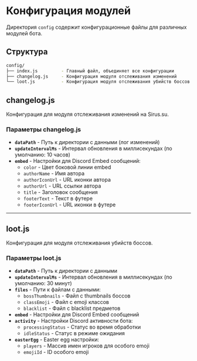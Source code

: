 # Конфигурация модулей

Директория `config` содержит конфигурационные файлы для различных модулей бота.

## Структура

```sh
config/
├── index.js         - Главный файл, объединяет все конфигурации
├── changelog.js     - Конфигурация модуля отслеживания изменений
└── loot.js          - Конфигурация модуля отслеживания убийств боссов
```

## changelog.js

Конфигурация для модуля отслеживания изменений на Sirus.su.

### Параметры changelog.js

- **`dataPath`** - Путь к директории с данными (лог изменений)
- **`updateIntervalMs`** - Интервал обновления в миллисекундах (по умолчанию: 10 часов)
- **`embed`** - Настройки для Discord Embed сообщений:
  - `color` - Цвет боковой линии embed
  - `authorName` - Имя автора
  - `authorIconUrl` - URL иконки автора
  - `authorUrl` - URL ссылки автора
  - `title` - Заголовок сообщения
  - `footerText` - Текст в футере
  - `footerIconUrl` - URL иконки в футере

---

## loot.js

Конфигурация для модуля отслеживания убийств боссов.

### Параметры loot.js

- **`dataPath`** - Путь к директории с данными
- **`updateIntervalMs`** - Интервал обновления в миллисекундах (по умолчанию: 30 минут)
- **`files`** - Пути к файлам с данными:
  - `bossThumbnails` - Файл с thumbnails боссов
  - `classEmoji` - Файл с emoji классов
  - `blacklist` - Файл с blacklist предметов
- **`embed`** - Настройки для Discord Embed сообщений
- **`activity`** - Настройки Discord активности бота:
  - `processingStatus` - Статус во время обработки
  - `idleStatus` - Статус в режиме ожидания
- **`easterEgg`** - Easter egg настройки:
  - `players` - Массив имен игроков для особого emoji
  - `emojiId` - ID особого emoji
